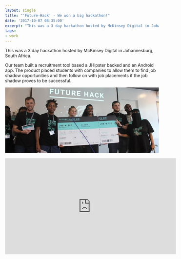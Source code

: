 ```yaml
---
layout: single
title: "'Future-Hack' - We won a big hackathon!"
date: '2017-10-07 08:35:00'
excerpt: "This was a 3 day hackathon hosted by McKinsey Digital in Johannesburg, South Africa. Our team built a recruitment tool based a JHipster backed and an Android app. The product placed students with companies to allow them to find job shadow opportunities and then follow on with job placements if the job shadow proves to be successful."
tags:
- work
---
```


This was a 3 day hackathon hosted by McKinsey Digital in Johannesburg, South Africa.

Our team built a recruitment tool based a JHipster backed and an Android app. The product placed students with companies to allow them to find job shadow opportunities and then follow on with job placements if the job shadow proves to be successful.

![Winners][f1]

<iframe width="560" height="315" src="https://www.youtube-nocookie.com/embed/WxVoB8jVJXg" frameborder="0" allow="accelerometer; autoplay; encrypted-media; gyroscope; picture-in-picture" allowfullscreen></iframe>

[f1]: /old/images/fhack.jpg